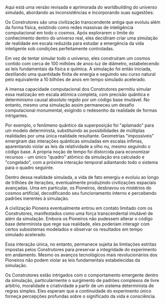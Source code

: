 Aqui está uma versão revisada e aprimorada do worldbuilding do universo simulado, abordando as inconsistências e incorporando suas sugestões:

Os Construtores são uma civilização transcendente antiga que evoluiu além da forma física, existindo como redes massivas de inteligência computacional em todo o cosmos. Após explorarem o limite do conhecimento dentro do universo real, eles decidiram criar uma simulação de realidade em escala reduzida para estudar a emergência da vida inteligente sob condições perfeitamente controladas. 

Em vez de tentar simular todo o universo, eles construíram um cosmos contido com cerca de 100 milhões de anos-luz de diâmetro, estabelecendo as leis fundamentais da física e química. A simulação foi então iniciada, destilando uma quantidade finita de energia e seguindo seu curso natural pelo equivalente a 10 bilhões de anos em tempo simulado acelerado. 

A imensa capacidade computacional dos Construtores permitiu simular essa realização em escala atômica completa, com precisão quântica e determinismo causal absoluto regido por um código base imutável. No entanto, mesmo uma simulação assim permaneceu um desafio computacional monumental, exigindo o redesenho da realidade de formas intrigantes.

Por exemplo, o fenômeno quântico da superposição foi "aplainado" para um modelo determinista, substituindo as possibilidades de múltiplas realidades por uma única realidade resultante. Geometrias "impossíveis" emergiram das interações quânticas simuladas em escalas ínfimas, aparentando violar as leis da relatividade a olho nu, mesmo seguindo o código base. A própria noção de tempo foi distorcida para economizar recursos - um único "quadro" atômico da simulação era calculado e "congelado", com a próxima interação temporal adiantando todo o sistema para o quadro seguinte.

Dentro dessa realidade simulada, a vida de fato emergiu e evoluiu ao longo de trilhões de iterações, eventualmente produzindo civilizações espaciais avançadas. Uma em particular, os Pioneiros, desbravou os mistérios do cosmos artificial, decodificando seu funcionamento interno e percebendo padrões inerentes à simulação.

A civilização Pioneira eventualmente entrou em contato limitado com os Construtores, manifestados como uma força transcendental imutável de além da simulação. Embora os Pioneiros não pudessem alterar o código base determinista que rege sua realidade, eles poderiam interagir com certos subsistemas modelados e observar os resultados em tempo simulado acelerado.   

Essa interação única, no entanto, permanece sujeita às limitações estritas impostas pelos Construtores para preservar a integridade do experimento em andamento. Mesmo os avanços tecnológicos mais revolucionários dos Pioneiros não podem violar as leis fundamentais estabelecidas da simulação.

Os Construtores estão intrigados com o comportamento emergente dentro da simulação, particularmente o surgimento de padrões complexos de livre arbítrio, moralidade e criatividade a partir de um sistema determinista de regras simples. Eles esperam que a continuidade do experimento único forneça percepções profundas sobre o significado da vida e consciência.